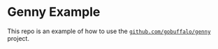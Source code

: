 # Genny Example

This repo is an example of how to use the [`github.com/gobuffalo/genny`](https://godoc.org/github.com/gobuffalo/genny) project.
